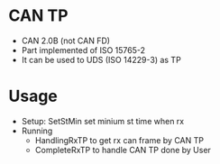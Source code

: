 # CAN TP
- CAN 2.0B (not CAN FD)
- Part implemented of ISO 15765-2
- It can be used to UDS (ISO 14229-3) as TP

# Usage
- Setup: SetStMin set minium st time when rx
- Running
    - HandlingRxTP to get rx can frame by CAN TP
    - CompleteRxTP to handle CAN TP done by User
